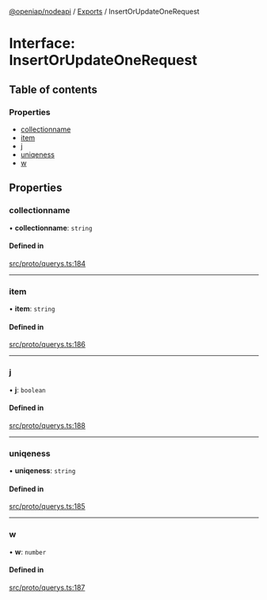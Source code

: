 [@openiap/nodeapi](../README.md) / [Exports](../modules.md) / InsertOrUpdateOneRequest

# Interface: InsertOrUpdateOneRequest

## Table of contents

### Properties

- [collectionname](InsertOrUpdateOneRequest.md#collectionname)
- [item](InsertOrUpdateOneRequest.md#item)
- [j](InsertOrUpdateOneRequest.md#j)
- [uniqeness](InsertOrUpdateOneRequest.md#uniqeness)
- [w](InsertOrUpdateOneRequest.md#w)

## Properties

### collectionname

• **collectionname**: `string`

#### Defined in

[src/proto/querys.ts:184](https://github.com/openiap/nodeapi/blob/a159861/src/proto/querys.ts#L184)

___

### item

• **item**: `string`

#### Defined in

[src/proto/querys.ts:186](https://github.com/openiap/nodeapi/blob/a159861/src/proto/querys.ts#L186)

___

### j

• **j**: `boolean`

#### Defined in

[src/proto/querys.ts:188](https://github.com/openiap/nodeapi/blob/a159861/src/proto/querys.ts#L188)

___

### uniqeness

• **uniqeness**: `string`

#### Defined in

[src/proto/querys.ts:185](https://github.com/openiap/nodeapi/blob/a159861/src/proto/querys.ts#L185)

___

### w

• **w**: `number`

#### Defined in

[src/proto/querys.ts:187](https://github.com/openiap/nodeapi/blob/a159861/src/proto/querys.ts#L187)
